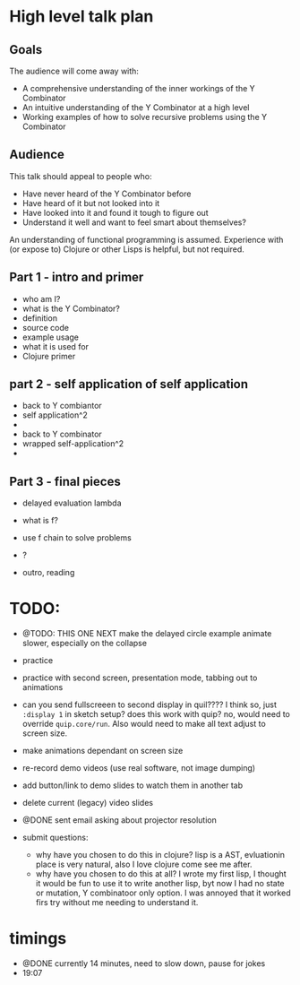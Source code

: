 # High level talk plan

## Goals

The audience will come away with:

- A comprehensive understanding of the inner workings of the Y Combinator
- An intuitive understanding of the Y Combinator at a high level
- Working examples of how to solve recursive problems using the Y Combinator

## Audience

This talk should appeal to people who:

- Have never heard of the Y Combinator before
- Have heard of it but not looked into it
- Have looked into it and found it tough to figure out
- Understand it well and want to feel smart about themselves?

An understanding of functional programming is assumed. Experience with (or expose to) Clojure or other Lisps is helpful, but not required.


## Part 1 - intro and primer

- who am I?
- what is the Y Combinator?
- definition
- source code
- example usage
- what it is used for
- Clojure primer

## part 2 - self application of self application

- back to Y combiantor
- self application^2
- <animation>
- back to Y combinator
- wrapped self-application^2
- <animation>

## Part 3 - final pieces

- delayed evaluation lambda

- what is f?
- use f chain to solve problems
- <animation>?
- outro, reading


# TODO:

- @TODO: THIS ONE NEXT make the delayed circle example animate slower, especially on the collapse

- practice
- practice with second screen, presentation mode, tabbing out to animations

- can you send fullscreeen to second display in quil???? I think so, just `:display 1` in sketch setup? does this work with quip? no, would need to override `quip.core/run`. Also would need to make all text adjust to screen size.
- make animations dependant on screen size
- re-record demo videos (use real software, not image dumping)
- add button/link to demo slides to watch them in another tab
- delete current (legacy) video slides
- @DONE sent email asking about projector resolution

- submit questions:
  - why have you chosen to do this in clojure? lisp is a AST, evluationin place is very natural, also I love clojure come see me after.
  - why have you chosen to do this at all? I wrote my first lisp, I thought it would be fun to use it to write another lisp, byt now I had no state or mutation, Y combinatoor only option. I was annoyed that it worked firs try without me needing to understand it.


# timings
- @DONE currently 14 minutes, need to slow down, pause for jokes
- 19:07
